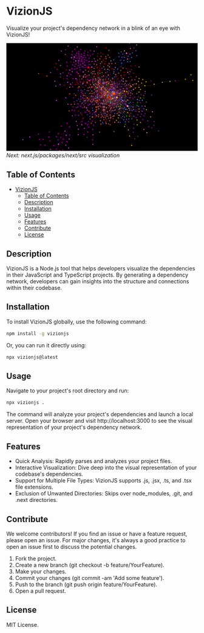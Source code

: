# VizionJS

Visualize your project's dependency network in a blink of an eye with VizionJS!

![Albuquerque, New Mexico](/assets/demo.png)
_Next: next.js/packages/next/src visualization_

## Table of Contents

- [VizionJS](#vizionjs)
  - [Table of Contents](#table-of-contents)
  - [Description](#description)
  - [Installation](#installation)
  - [Usage](#usage)
  - [Features](#features)
  - [Contribute](#contribute)
  - [License](#license)

## Description

VizionJS is a Node.js tool that helps developers visualize the dependencies in their JavaScript and TypeScript projects. By generating a dependency network, developers can gain insights into the structure and connections within their codebase.

## Installation

To install VizionJS globally, use the following command:

```bash
npm install -g vizionjs
```

Or, you can run it directly using:

```bash
npx vizionjs@latest
```

## Usage

Navigate to your project's root directory and run:

```bash
npx vizionjs .
```

The command will analyze your project's dependencies and launch a local server. Open your browser and visit http://localhost:3000 to see the visual representation of your project's dependency network.

## Features

- Quick Analysis: Rapidly parses and analyzes your project files.
- Interactive Visualization: Dive deep into the visual representation of your codebase's dependencies.
- Support for Multiple File Types: VizionJS supports .js, .jsx, .ts, and .tsx file extensions.
- Exclusion of Unwanted Directories: Skips over node_modules, .git, and .next directories.

## Contribute

We welcome contributors! If you find an issue or have a feature request, please open an issue. For major changes, it's always a good practice to open an issue first to discuss the potential changes.

1. Fork the project.
2. Create a new branch (git checkout -b feature/YourFeature).
3. Make your changes.
4. Commit your changes (git commit -am 'Add some feature').
5. Push to the branch (git push origin feature/YourFeature).
6. Open a pull request.

## License

MIT License.
